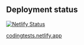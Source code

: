 ## Deployment status

[![Netlify Status](https://api.netlify.com/api/v1/badges/f6e9a42d-a93d-45bd-9b85-c152b480543d/deploy-status)](https://app.netlify.com/sites/codingtests/deploys)

[codingtests.netlify.app](codingtests.netlify.app/)
